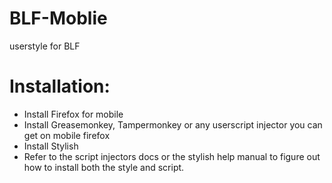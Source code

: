 # BLF-Moblie
userstyle for BLF

# Installation:
- Install Firefox for mobile
- Install Greasemonkey, Tampermonkey or any userscript injector you can get on mobile firefox
- Install Stylish
- Refer to the script injectors docs or the stylish help manual to figure out how to install both the style and script.
